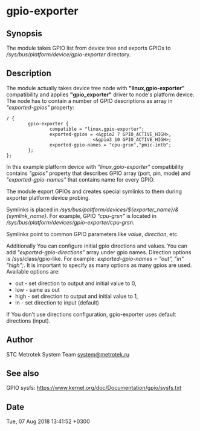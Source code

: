 gpio-exporter
=============

Synopsis
--------

The module takes GPIO list from device tree and exports GPIOs to
_/sys/bus/platform/device/gpio-exporter_ directory.

Description
-----------

The module actually takes device tree node with **"linux,gpio-exporter"**
compatibility and applies **"gpio_exporter"** driver to node's platform device.
The node has to contain a number of GPIO descriptions as array in *"exported-gpios"*
property:

```plain
/ {
        gpio-exporter {
                compatible = "linux,gpio-exporter";
                exported-gpios = <&gpio2 7 GPIO_ACTIVE_HIGH>,
                                <&gpio3 10 GPIO_ACTIVE_HIGH>;
                exported-gpio-names = "cpu-grsn","pmic-intb";
        };
};
```

In this example platform device with *"linux,gpio-exporter"* compatibility
contains *"gpios"* property that describes GPIO array (port, pin, mode) and
*"exported-gpio-names"* that contains name for every GPIO.

The module export GPIOs and creates special symlinks to them during exporter
platform device probing.

Symlinks is placed in _/sys/bus/paltform/devices/${exporter_name}/&{symlink_name}_.
For example, GPIO *"cpu-grsn"* is located in
_/sys/bus/platform/devices/gpio-exporter/cpu-grsn_.

Symlinks point to common GPIO parameters like _value_, _direction_, etc.

Additionally You can configure initial gpio directions and values. You can add
*"exported-gpio-directions"* array under gpio names. Direction options is /sys/class/gpio-like.
For example: *exported-gpio-names = "out", "in" "high";*. It is important to specify
as many options as many gpios are used. Available options are:

- out - set direction to output and initial value to 0,
- low - same as out
- high - set direction to output and initial value to 1,
- in - set direction to input (default)

If You don't use directions configuration, gpio-exporter uses default directions
(input).

Author
------

STC Metrotek System Team <system@metrotek.ru>

See also
--------

GPIO sysfs: https://www.kernel.org/doc/Documentation/gpio/sysfs.txt

Date
----

Tue, 07 Aug 2018 13:41:52 +0300
